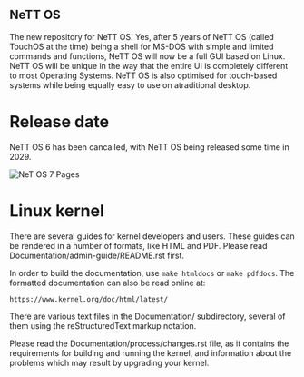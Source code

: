 ## NeTT OS

The new repository for NeTT OS. Yes, after 5 years of NeTT OS (called TouchOS at the time) being a shell for MS-DOS with simple and limited commands and functions, NeTT OS will now be a full GUI based on Linux. NeTT OS will be unique in the way that the entire UI is completely different to most Operating Systems. NeTT OS is also optimised for touch-based systems while being equally easy to use on atraditional desktop.

# Release date

NeTT OS 6 has been cancalled, with NeTT OS being released some time in 2029.


![NeT OS 7 Pages](https://github.com/user-attachments/assets/453a7c94-1b39-44fb-9f00-87a0b0299e33)


Linux kernel
============

There are several guides for kernel developers and users. These guides can
be rendered in a number of formats, like HTML and PDF. Please read
Documentation/admin-guide/README.rst first.

In order to build the documentation, use ``make htmldocs`` or
``make pdfdocs``.  The formatted documentation can also be read online at:

    https://www.kernel.org/doc/html/latest/

There are various text files in the Documentation/ subdirectory,
several of them using the reStructuredText markup notation.

Please read the Documentation/process/changes.rst file, as it contains the
requirements for building and running the kernel, and information about
the problems which may result by upgrading your kernel.

